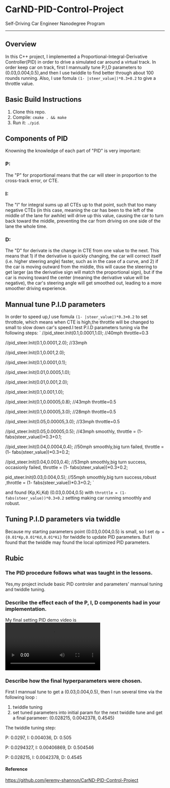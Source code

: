 # CarND-PID-Control-Project
Self-Driving Car Engineer Nanodegree Program

---
## Overview

In this C++ project, I implemented a Proportional-Integral-Derivative Controller(PID) in order to drive a simulated car around a virtual track. In order keep car on track, first I mannually tune P,I,D parameters to (0.03,0.004,0.5),and then I use twiddle to find better through about 100 rounds running. Also, I use fomula `(1- |steer_value|)*0.3+0.2` to give a throttle value.

## Basic Build Instructions

1. Clone this repo.
2. Compile: `cmake . && make`
3. Run it: `./pid`. 

## Components of PID

Knowning the knowledge of each part of "PID" is very important:
### P:
The "P" for proportional means that the car will steer in proportion to the cross-track error, or CTE. 

### I:
The "I" for integral sums up all CTEs up to that point, such that too many negative CTEs (in this case, meaning the car has been to the left of the middle of the lane for awhile) will drive up this value, causing the car to turn back toward the middle, preventing the car from driving on one side of the lane the whole time.

### D:
The "D" for derivate is the change in CTE from one value to the next. This means that 1) if the derivative is quickly changing, the car will correct itself (i.e. higher steering angle) faster, such as in the case of a curve, and 2) if the car is moving outward from the middle, this will cause the steering to get larger (as the derivative sign will match the proportional sign), but if the car is moving toward the center (meaning the derivative value will be negative), the car's steering angle will get smoothed out, leading to a more smoother driving experience. 

## Mannual tune P.I.D parameters
In order to speed up,I use  fomula `(1- |steer_value|)*0.3+0.2` to set throttole, which means when CTE is high,the throttle will be changed to small to slow down car's speed.I test P.I.D parameters tuning via the following steps:
`
  //pid_steer.Init(0.1,0.0001,1.0); //40mph  throttle=0.3
  
  //pid_steer.Init(0.1,0.0001,2.0); //33mph
  
  //pid_steer.Init(0.1,0.001,2.0);
  
  //pid_steer.Init(0.1,0.0001,0.1);
  
  //pid_steer.Init(0.01,0.0005,1.0);
  
  //pid_steer.Init(0.01,0.001,2.0);
  
  //pid_steer.Init(0.1,0.001,1.0);
  
  //pid_steer.Init(0.1,0.00005,0.8); //43mph  throttle=0.5
  
  //pid_steer.Init(0.1,0.00005,3.0); //28mph  throttle=0.5
  
  //pid_steer.Init(0.05,0.00005,3.0); //33mph  throttle=0.5
  
  //pid_steer.Init(0.05,0.00005,0.5); //43mph smoothly,  throttle = (1- fabs(steer_value))*0.3+0.1;
  
  //pid_steer.Init(0.04,0.0004,0.4); //50mph smoothly,big turn failed,  throttle = (1- fabs(steer_value))*0.3+0.2;
  
  //pid_steer.Init(0.04,0.003,0.4); //53mph smoothly,big turn success, occasionly failed, throttle = (1- fabs(steer_value))*0.3+0.2;
  
  pid_steer.Init(0.03,0.004,0.5); //55mph smoothly,big turn success,robust ,throttle = (1- fabs(steer_value))*0.3+0.2;
`

and found (Kp,Ki,Kd) (0.03,0.004,0.5) with `throttle = (1- fabs(steer_value))*0.3+0.2` setting making car running smoothly and robust.

## Tuning P.I.D parameters via twiddle
Because my  starting parameters point (0.03,0.004,0.5) is small, so I set `dp = {0.01*Kp,0.01*Kd,0.01*Ki}` for twiddle to update PID parameters. But I found that the twiddle may found the local optimized PID parameters.  

## Rubic
### The PID procedure follows what was taught in the lessons.
Yes,my project include basic PID controler and parameters' mannual tuning and twiddle tuning.

### Describe the effect each of the P, I, D components had in your implementation.
My final setting PID demo video is ![here](https://github.com/wuqianliang/CarND-PID-Control-Project/blob/master/final.mp4 "here")
### Describe how the final hyperparameters were chosen.

First I mannual tune to get a (0.03,0.004,0.5), then I run several time via the following loop :
1. twiddle tuning
2. set tuned parameters into  initial param for the next twiddle tune
and get a final parameer: (0.028215, 0.0042378, 0.4545)

The twiddle tuning step:

P: 0.0297, I: 0.004036, D: 0.505

P: 0.0294327, I: 0.00406869, D: 0.504546

P: 0.028215, I: 0.0042378, D: 0.4545

#### Reference

https://github.com/jeremy-shannon/CarND-PID-Control-Project
